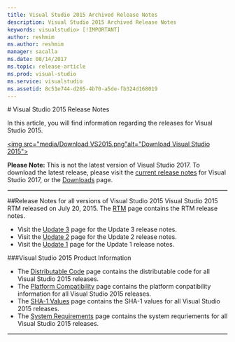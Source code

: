 ```yaml
---
title: Visual Studio 2015 Archived Release Notes
description: Visual Studio 2015 Archived Release Notes
keywords: visualstudio> [!IMPORTANT]
author: reshmim
ms.author: reshmim
manager: sacalla
ms.date: 08/14/2017
ms.topic: release-article
ms.prod: visual-studio
ms.service: visualstudio
ms.assetid: 8c51e744-d265-4b70-a5de-fb324d168019
---
```

#<a id="top"> </a> Visual Studio 2015 Release Notes

In this article, you will find information regarding the releases for Visual Studio 2015.

<a href="https://my.visualstudio.com/Downloads?q=visual%20studio%202015&wt.mc_id=o~msft~vscom~older-downloads"><img src="media/Download VS2015.png"alt="Download Visual Studio 2015"></a>

**Please Note:** This is not the latest version of Visual Studio 2017. To download the latest release, please visit the [current release notes](vs2017-relnotes.md) for Visual Studio 2017, or the [Downloads](https://www.visualstudio.com/downloads) page.

<hr style="border:1px solid Silver"> 

##Release Notes for all versions of Visual Studio 2015
Visual Studio 2015 RTM released on July 20, 2015. The [RTM](https://www.visualstudio.com/news/releasenotes/vs2015-rtm-vs) page contains the RTM release notes.
* Visit the [Update 3](https://www.visualstudio.com/news/releasenotes/vs2015-update3-vs) page for the Update 3 release notes.
* Visit the [Update 2](https://www.visualstudio.com/news/releasenotes/vs2015-update2-vs) page for the Update 2 release notes.
* Visit the [Update 1](https://www.visualstudio.com/news/releasenotes/vs2015-update1-vs) page for the Update 1 release notes.

###Visual Studio 2015 Product Information
* The [Distributable Code](https://www.visualstudio.com/productinfo/2015-redistribution-vs) page contains the distributable code for all Visual Studio 2015 releases.
* The [Platform Compatibility](https://www.visualstudio.com/productinfo/vs2015-compatibility-vs) page contains the platform conpatibility information for all Visual Studio 2015 releases.
* The [SHA-1 Values](https://www.visualstudio.com/productinfo/vs2015-sha-vs) page contains the SHA-1 values for all Visual Studio 2015 releases.
* The [System Requirements](https://www.visualstudio.com/productinfo/vs2015-sysrequirements-vs) page contains the system requriements for all Visual Studio 2015 releases.

<hr style="border:1px solid Silver"> 

